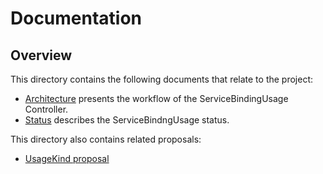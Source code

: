 # Documentation

## Overview

This directory contains the following documents that relate to the project:

* [Architecture](architecture.md) presents the workflow of the ServiceBindingUsage Controller.
* [Status](status.md) describes the ServiceBindngUsage status.

This directory also contains related proposals:

* [UsageKind proposal](proposals/usage-kind.md)
